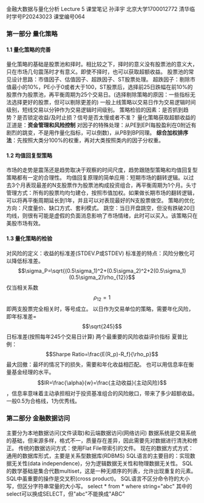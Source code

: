 金融大数据与量化分析 Lecture 5
课堂笔记
孙泽宇 北京大学1700012772 清华临时学号P20243023 课堂编号064

### 第一部分 量化策略
#### 1.1 量化策略的完善
量化策略的基础是股票池和择时。相比较之下，择时的意义没有股票池的意义大，只在市场几句震荡时才有意义。即使不择时，也可以获取超额收益。
股票池的常见设计思路：市值因子、估值因子、超跌因子、ST股票处理。
超跌因子：剔除市值最小的10%，PE小于0或者大于100，ST股票后，选择前25日跌幅在前10%的股票作为股票池，再平衡周期为25个交易日。(选择剔除策略的原因：一些指标无法选择更好的股票，但可以剔除更差的)
一般上线策略以交易日作为交易逻辑时间级别，短线交易以分钟作为交易逻辑时间级别。
策略检验的因素：是否抓到趋势？是否锁定收益/及时止损？信号是否太慢或者不准？
量化策略获取超额收益的正道是：**资金管理和风险控制**
对因子的特殊处理：从PE到EP(每股盈利在0附近有剧烈的跳变，不是用作量化指标，可以倒数)，从PB到BP同理。
**综合加权排序法**：先按照大类分100%的权重，再对大类按照类内的因子分权重。
#### 1.2 均值回复型策略
市场的走势是震荡还是趋势取决于观察的时间尺度，趋势跟随型策略和均值回复型策略都有一定的合理性。
均值回复原理的简单应用：短期市场的翻转逻辑。以过去3个月表现最差的N支股票作为股票池构成投资组合，再平衡周期为1个月。头寸管理方式：所有的股票均均匀建仓，按照市值加权。如果做长期市场的翻转逻辑，可以将再平衡周期延长到1年，并且可以对表现最好的N支股票做空。
策略的优化方向：尺度量价、缺口方式、套利模式。
跳空：当日开盘跳空，但没有跌破20日均线，则很有可能是虚假的负面消息影响了市场情绪，此时可以买入。该策略只在美股市场有效。
#### 1.3 量化策略的检验
对风险的定义：收益的标准差(STDEV.P或STDEV)
标准差的特点：风险分散化可以降低标准差。
$$\sigma_P=\sqrt{(0.5\sigma_1)^2+(0.5\sigma_2)^2+2(0.5\sigma_1)(0.5\sigma_2)\rho_{12}}$$
仅当相关系数$$\rho_{12}=1$$即两支股票完全相关时，等号成立。
以日作为交易单位的策略，需要年化风险，即年标准差=$$\sqrt{245}$$日标准差(按照每年245个交易日计算)
两个最重要的风险收益评价指标
夏普比例：$$Sharpe Ratio=\frac{E(R_p)-R_f}{\rho_p}$$
最大回撤：最坏的情况下的损失，需要和年化收益相匹配。
也可以用信息率在衡量基金经理的水平。$$IR=\frac{\alpha}{w}=\frac{主动收益}{主动风险}$$，信息率意味着主动承担相对于投资基准组合的风险敞口，带来了多少超额收益。一般0.5为合格线，1为优秀线。

### 第二部分 金融数据访问
主要分为本地数据访问(文件读取)和云端数据访问(网络访问)
数据系统是交易系统的基础，但来源多样，格式不一，质量存在差异，因此需要先对数据进行清洗和修正。
传统的数据访问方式：使用Flat File带索引的文件。
现在的数据方式方式：通用的数据库形式，主要是关系型数据库(RDBMS)
SQL语言的主要目的：实现数据无关性(data independence)，分为逻辑数据无关性和物理数据无关性。
SQL的数学基础是集合代数multiset，这是一种无顺序的列表，允许出现重复的元素。
SQL中虽重要的操作是交叉积(cross product)。
SQL语言不区分命令符的大小写，但区分字符串常量的大小写。
select \* from \* where string="abc"
其中的select可以换成SELECT，但"abc"不能换成"ABC"